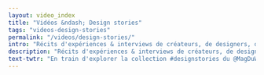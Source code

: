 ```yaml
---
layout: video_index
title: "Vidéos &ndash; Design stories"
tags: "videos-design-stories"
permalink: "/videos/design-stories/"
intro: "Récits d'expériences & interviews de créateurs, de designers, de développeurs qui tentent chaque jour d'améliorer le quotidien de milliards de personnes."
description: "Récits d'expériences & interviews de créateurs, de designers, de développeurs qui tentent chaque jour d'améliorer le quotidien de milliards de personnes."
text-twtr: "En train d'explorer la collection #designstories du @MagDuWebdesign"
---
```

